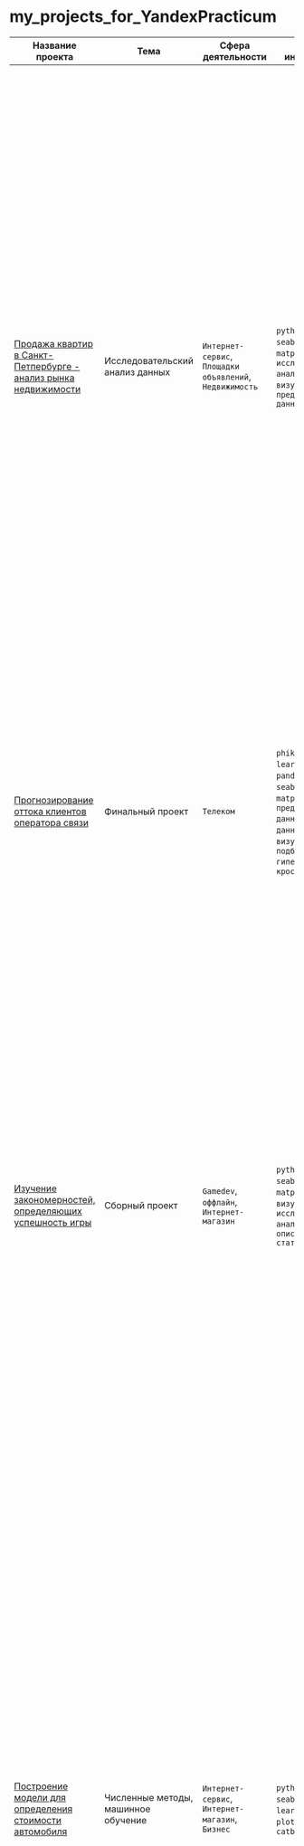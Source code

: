 # my_projects_for_YandexPracticum

| Название проекта | Тема  | Сфера деятельности | Навыки, инструменты | Задачи проект, описание                 | Ключевые слова проекта |
|------------------|-------|--------------------|---------------------|-----------------------------------------|------------------------|
|[Продажа квартир в Санкт-Петпербурге - анализ рынка недвижимости](https://github.com/NSholo-data/my_projects_for_YandexPracticum/tree/main/research_of_ads_for_the_sale_of_apartments)|Исследовательский анализ данных|`Интернет-сервис`, `Площадки объявлений`, `Недвижимость`|`python`, `pandas`, `seaborn`, `matplotlib`, `исследовательский анализ`, `визуализация`, `предобработка данных`|Провести исследовательский анализ данных, который поможет установить параметры, влияющие на цену объектов. Это позволит построить автоматизированную систему: она отследит аномалии и мошенническую деятельность. <br><br> На основании архивных данных объявлений о продаже квартир в Санкт-Петербурге и соседних населённых пунктах за несколько лет сервиса Яндекс Недвижимость нужно научиться определять рыночную стоимость объектов недвижимости. Необходимо провести исследовательский анализ данных, который поможет установить параметры, влияющие на цену объектов. Это позволит построить автоматизированную систему: она отследит аномалии и мошенническую деятельность. По каждой квартире на продажу доступны два вида данных. Первые вписаны пользователем, вторые — получены автоматически на основе картографических данных. Например, расстояние до центра, аэропорта и других объектов — эти данные автоматически получены из геосервисов. Количество парков и водоёмов также заполняется без участия пользователя.|обработка данных, histogram, boxplot, scttermatrix, scatterplot, категоризация, мониторинг|
|[Прогнозирование оттока клиентов оператора связи](https://github.com/NSholo-data/my_projects_for_YandexPracticum/tree/main/telecom_final)|Финальный проект|`Телеком`|`phik`, `scikit-learn`, `catboost`, `pandas`, `numpy`, `seaborn`, `matplotlib`, `предобработка данных`, `анализ данных`, `визуализация`, `подбор гиперпараметров`, `кросс-валидация`|Перед нами задача бинарной классифкации. Цель - создание модели для прогнозирования оттока клиентов и достижение минимального порога AUC-ROC=0.85<br><br>Оператор связи «Ниединогоразрыва.ком» хочет научиться прогнозировать отток клиентов. Если выяснится, что пользователь планирует уйти, ему будут предложены промокоды и специальные условия. Команда оператора собрала персональные данные о некоторых клиентах, информацию об их тарифах и договорах.|подбор гиперпараметров, обработка данных, анализ данных, boxplot, histogram, группировка, сортировка|
|[Изучение закономерностей, определяющих успешность игры](https://github.com/NSholo-data/my_projects_for_YandexPracticum/tree/main/games)|Сборный проект|`Gamedev`, `оффлайн`, `Интернет-магазин`|`python`, `pandas`, `seaborn`, `matplotlib`, `numpy`, `визуализация`, `исследовательский анализ`, `описательная статистика`|Выявить определяющие успешность игры закономерности. Это позволит сделать ставку на потенциально популярный продукт и спланировать рекламные кампании.<br><br>Интернет-магазин "Стримчик", продает по всему миру комьюторные игры. Из открытых источников доступны исторические данные о продажахигр, оценки пользователей и экспертов, жанры и платформы (например, Xbox или PlayStation). Это позволит сделать ставку на потенциально популярный продукт и спланировать рекламные кампании. Перед нами данные до 2016 года. Мы планируем кампанию на 2017 год. В наборе данных попадается аббревиатура ESRB (Entertainment Software Rating Board) — это ассоциация, определяющая возрастной рейтинг компьютерных игр. ESRB оценивает игровой контент и присваивает ему подходящую возрастную категорию, например, «Для взрослых», «Для детей младшего возраста» или «Для подростков».|обработка данных, исследовательский анализ, статистический анализ, boxplot|
|[Построение модели для определения стоимости автомобиля](https://github.com/NSholo-data/my_projects_for_YandexPracticum/tree/main/determining_the_cost_of_cars)|Численные методы, машинное обучение|`Интернет-сервис`, `Интернет-магазин`, `Бизнес`|`python`, `pandas`, `seaborn`, `scikit-learn`, `matplotlib`, `plotly`, `lightgbm`, `catboost`|Постройте модель, которая умеет определять стоимость автомобиля.<br><br>Сервис по продаже автомобилей с пробегом «Не бит, не крашен» разрабатывает приложение, чтобы привлечь новых клиентов. В нём можно будет узнать рыночную стоимость своего автомобиля. В вашем распоряжении данные о технических характеристиках, комплектации и ценах других автомобилей. Критерии, которые важны заказчику:качество предсказания, время обучения модели, время предсказания модели. Чтобы усилить исследование, не ограничивайтесь градиентным бустингом. Попробуйте более простые модели — иногда они работают лучше. Эти редкие случаи легко пропустить, если всегда применять только бустинг. Поэкспериментируйте и сравните характеристики моделей: время обучения, время предсказания, точность результата. Примечания: Для оценки качества моделей применяйте метрику RMSE. Значение метрики RMSE должно быть меньше 2500. Самостоятельно освойте библиотеку LightGBM и её средствами постройте модели градиентного бустинга. Время выполнения ячейки кода Jupyter Notebook можно получить специальной командой. Найдите её. Модель градиентного бустинга может долго обучаться, поэтому измените у неё только два-три параметра.|машинное обучение, визуализация, подбор параметров, градиентный бустинг, регрессия, анализ данных, группировка|
|[Исследование надежности заемщиков](https://github.com/NSholo-data/my_projects_for_YandexPracticum/tree/main/bank_borrower_reliability_research)|Предобработка данных|`Банковская сфера`, `Кредитование`|`предобработка данных`, `Pandas`, `Rython`, `группировка данных`|Нужно разобраться, влияет ли семейное положение и количество детей клиента на факт погашения кредита в срок. <br><br> Входные данные от банка — статистика о платёжеспособности клиентов.Заказчик — кредитный отдел банка. Результаты исследования будут учтены при построении модели кредитного скоринга — специальной системы, которая оценивает способность потенциального заёмщика вернуть кредит банку.|обработка данных, дубликаты, группировка, категоризация, пропуски|
|["Яндекс-Музыка" - сравнение пользователей двух городов](https://github.com/NSholo-data/my_projects_for_YandexPracticum/tree/main/yandex_music)|Базовый Python|`Интернет-сервис` `Cтриминговый сервис`|`Python`, `Pandas`|На реальных данных Яндекс.Музыки с помощью библиотеки Pandas проверить данные и сравнить поведение и предпочтения пользователей двух городов - Москвы и Санкт-Петербурга. <br><br> На данных Яндекс Музыки проверены гипотезы о поведени и предпочтениях пользователей двух столиц. Гипотезы: <br>- Активность пользователей зависит от дня недели. Причём в Москве и Петербурге это проявляется по-разному.<br> - Утром в понедельник в Москве преобладают одни жанры музыки, а в Петербурге — другие. Это верно и для вечера пятницы.<br> - Москва и Петербург предпочитают разные жанры музыки. В Москве чаще слушают поп-музыку, в Петербурге — русский рэп.|обработка данных, дубликаты, пропуски, группировка, сортировка, логическая индексация|
|[Прогноз оттока клиента банка](https://github.com/NSholo-data/my_projects_for_YandexPracticum/tree/main/bank%20-%20customer%20outflow)|Обучение с учителем|`Бизнес`, `Инвестиции`, `Банковская сфера`, `Кредитование`|`Pandas`, `Matplotlib`, `Seaborn`, `Scikit-learn`|На основании предоставленых исторических данных о поведении клиентов и расторжении договоров с банком построить модель с предельно большим значением F1-меры (довести метрику до 0.59). Проверьте F1-меру на тестовой выборке. Дополнительно измерить AUC-ROC, сравнить её значение с F1-мерой.<br><br> Из «Бета-Банка» стали уходить клиенты. Каждый месяц. Немного, но заметно. Банковские маркетологи посчитали: сохранять текущих клиентов дешевле, чем привлекать новых. Нужно спрогнозировать, уйдёт клиент из банка в ближайшее время или нет.|классификация, бинарная классификация, подбор гиперпараметров, визуализация, выбор модели МО|
|[Защита данных клиента страховой компании](https://github.com/NSholo-data/my_projects_for_YandexPracticum/tree/main/linear_algebra)|Линейная алгебра|`Банковская сфера`, `Интернет-сервисы`, `Инвестиции`, `Телеком`|`Pandas`, `numpy`, `seabrn`, `matplotlib`, `plotly`, `scikit-learn`|Разработать такой метод преобразования данных, чтобы по ним было сложно восстановить персональную информацию. Обосновать корректность его работы.<br><br>Нужно защитить данные клиентов страховой компании «Хоть потоп». Нужно защитить данные, чтобы при преобразовании качество моделей машинного обучения не ухудшилось. Подбирать наилучшую модель не требуется.|Pandas, numpy, seabrn, matplotlib, plotly, scikit-learn, визуализация, машинное обучение, линейная алгебра, регрессия, разработка модели анонимизации персональных данных|
|[Исследование технологического процесса очиствки золота - восстановление золота из руды](https://github.com/NSholo-data/my_projects_for_YandexPracticum/tree/main/recovery_of_gold_from_ore)|Машинное обучение, Сборный проект|`Промышленность`|`python`, `pandas`, `numpy`, `seaborn`, `matploylib`, `scikit-learn`, `plotly`|Подготовить прототип модели машинного обучения для «Цифры». Компания разрабатывает решения для эффективной работы промышленных предприятий. Модель должна предсказать коэффициент восстановления золота из золотосодержащей руды на основании данных с параметрами добычи и очистки.<br><br>Модель поможет оптимизировать производство, чтобы не запускать предприятие с убыточными характеристиками. Данные индексируются датой и временем получения информации (признак date). Соседние по времени параметры часто похожи. Некоторые параметры недоступны, потому что замеряются и/или рассчитываются значительно позже. Из-за этого в тестовой выборке отсутствуют некоторые признаки, которые могут быть в обучающей. Также в тестовом наборе нет целевых признаков. Исходный датасет содержит обучающую и тестовую выборки со всеми признаками. В вашем распоряжении сырые данные: их просто выгрузили из хранилища. Прежде чем приступить к построению модели, проверьте по нашей инструкции их на корректность.|анализ данных, регрессия, машинное обучение, аналитика, визуализация|

